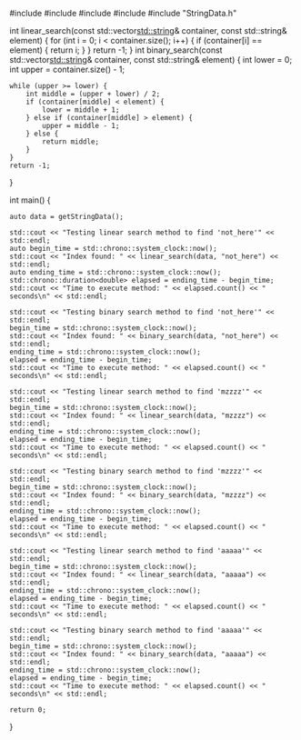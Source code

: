 #include <chrono>
#include <iostream>
#include <string>
#include <vector>
#include "StringData.h"

int linear_search(const std::vector<std::string>& container, const std::string& element) {
    for (int i = 0; i < container.size(); i++) {
        if (container[i] == element) {
            return i;
        }
    }
    return -1;
}
int binary_search(const std::vector<std::string>& container, const std::string& element) {
    int lower = 0;
    int upper = container.size() - 1;

    while (upper >= lower) {
        int middle = (upper + lower) / 2;
        if (container[middle] < element) {
            lower = middle + 1;
        } else if (container[middle] > element) {
            upper = middle - 1;
        } else {
            return middle;
        }
    }
    return -1;
}

int main() {

    auto data = getStringData();

    std::cout << "Testing linear search method to find 'not_here'" << std::endl;
    auto begin_time = std::chrono::system_clock::now();
    std::cout << "Index found: " << linear_search(data, "not_here") << std::endl;
    auto ending_time = std::chrono::system_clock::now();
    std::chrono::duration<double> elapsed = ending_time - begin_time;
    std::cout << "Time to execute method: " << elapsed.count() << " seconds\n" << std::endl;

    std::cout << "Testing binary search method to find 'not_here'" << std::endl;
    begin_time = std::chrono::system_clock::now();
    std::cout << "Index found: " << binary_search(data, "not_here") << std::endl;
    ending_time = std::chrono::system_clock::now();
    elapsed = ending_time - begin_time;
    std::cout << "Time to execute method: " << elapsed.count() << " seconds\n" << std::endl;

    std::cout << "Testing linear search method to find 'mzzzz'" << std::endl;
    begin_time = std::chrono::system_clock::now();
    std::cout << "Index found: " << linear_search(data, "mzzzz") << std::endl;
    ending_time = std::chrono::system_clock::now();
    elapsed = ending_time - begin_time;
    std::cout << "Time to execute method: " << elapsed.count() << " seconds\n" << std::endl;

    std::cout << "Testing binary search method to find 'mzzzz'" << std::endl;
    begin_time = std::chrono::system_clock::now();
    std::cout << "Index found: " << binary_search(data, "mzzzz") << std::endl;
    ending_time = std::chrono::system_clock::now();
    elapsed = ending_time - begin_time;
    std::cout << "Time to execute method: " << elapsed.count() << " seconds\n" << std::endl;

    std::cout << "Testing linear search method to find 'aaaaa'" << std::endl;
    begin_time = std::chrono::system_clock::now();
    std::cout << "Index found: " << linear_search(data, "aaaaa") << std::endl;
    ending_time = std::chrono::system_clock::now();
    elapsed = ending_time - begin_time;
    std::cout << "Time to execute method: " << elapsed.count() << " seconds\n" << std::endl;

    std::cout << "Testing binary search method to find 'aaaaa'" << std::endl;
    begin_time = std::chrono::system_clock::now();
    std::cout << "Index found: " << binary_search(data, "aaaaa") << std::endl;
    ending_time = std::chrono::system_clock::now();
    elapsed = ending_time - begin_time;
    std::cout << "Time to execute method: " << elapsed.count() << " seconds\n" << std::endl;

    return 0;
}


